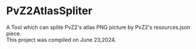 # PvZ2AtlasSpliter 
A Tool which can splite PvZ2's atlas PNG picture by PvZ2's resources.json piece.  
This project was compiled on June 23,2024.  
